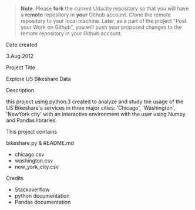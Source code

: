 >**Note**: Please **fork** the current Udacity repository so that you will have a **remote** repository in **your** Github account. Clone the remote repository to your local machine. Later, as a part of the project "Post your Work on Github", you will push your proposed changes to the remote repository in your Github account.

Date created

3.Aug.2012


Project Title

Explore US Bikeshare Data


Description

this project using python.3 created to analyze and study the usage of the US Bikeshare's services in three major cities: 'Chicago', 'Washington', 'NewYork city' with an interactive environment with the user using Numpy and Pandas libraries.


This project contains

bikeshare.py & README.md
- chicago.csv
- washington.csv
- new_york_city.csv


Credits

- Stackoverflow
- python documentation
- Pandas documentation
